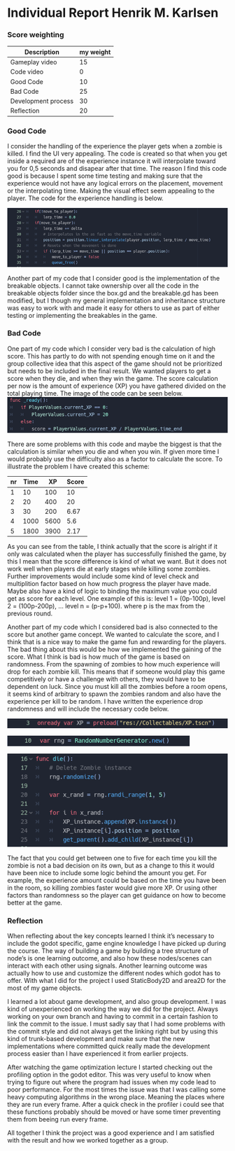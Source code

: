 # Individual Report Henrik M. Karlsen 

### Score weighting
|Description | my weight |
|----|----|
|Gameplay video | 15 |
|Code video | 0 |
|Good Code  |10 |
|Bad Code | 25 |
|Development process | 30 |
|Reflection | 20 |

### Good Code
I consider the handling of the experience the player gets when a zombie is killed. I find the UI very appealing. The code is created so that when you get inside a required are of the experience instance it will interpolate toward you for 0,5 seconds and disapear after that time. The reason I find this code good is because I spent some time testing and making sure that the experience would not have any logical errors on the placement, movement or the interpolating time. Making the visual effect seem appealing to the player. The code for the experience handling is below.

![](https://github.com/sindre0830/YAZG/blob/main/Reports/Images/henrik_XP_handling.PNG?raw=true)

Another part of my code that I consider good is the implementation of the breakable objects. I cannot take ownership over all the code in the breakable objects folder since the box.gd and the breakable.gd has been modified, but I though my general implementation and inheritance structure was easy to work with and made it easy for others to use as part of either testing or implementing the breakables in the game.


### Bad Code
One part of my code which I consider very bad is the calculation of high score. This has partly to do with not spending enough time on it and the group collective idea that this aspect of the game should not be prioritized but needs to be included in the final result. We wanted players to get a score when they die, and when they win the game. The score calculation per now is the amount of experience (XP) you have gathered divided on the total playing time. The image of the code can be seen below.
![](https://github.com/sindre0830/YAZG/blob/main/Reports/Images/henrik_XP_bad.PNG?raw=true)

There are some problems with this code and maybe the biggest is that the calculation is similar when you die and when you win. If given more time I would probably use the difficulty also as a factor to calculate the score. To illustrate the problem I have created this scheme:

|nr | Time | XP | Score |
|----|----|----|----|
|1 | 10 | 100 | 10 |
|2 | 20 | 400 | 20 |
|3 | 30 | 200 | 6.67 |
|4 | 1000 | 5600 | 5.6 |
|5 | 1800 | 3900 | 2.17 |

As you can see from the table, I think actually that the score is alright if it only was calculated when the player has successfully finished the game, by this I mean that the score difference is kind of what we want. But it does not work well when players die at early stages while killing some zombies. Further improvements would include some kind of level check and multiplition factor based on how much progress the player have made. Maybe also have a kind of logic to binding the maximum value you could get as score for each level. One example of this is: level 1 = (0p-100p), level 2 = (100p-200p), ... level n = (p-p+100). where p is the max from the previous round. 

Another part of my code which I considered bad is also connected to the score but another game concept. We wanted to calculate the score, and I think that is a nice way to make the game fun and rewarding for the players. The bad thing about this would be how we implemented the gaining of the score. What I think is bad is how much of the game is based on randomness. From the spawning of zombies to how much experience will drop for each zombie kill. This means that if someone would play this game competitively or have a challenge with others, they would have to be dependent on luck. Since you must kill all the zombies before a room opens, it seems kind of arbitrary to spawn the zombies random and also have the experience per kill to be random. I have written the experience drop randomness and will include the necessary code below.

![](https://github.com/sindre0830/YAZG/blob/main/Reports/Images/henrik_XP_init.PNG?raw=true)

![](https://github.com/sindre0830/YAZG/blob/main/Reports/Images/henrik_random_init.PNG?raw=true)

![](https://github.com/sindre0830/YAZG/blob/main/Reports/Images/henrik_XP_randomness.PNG?raw=true)

The fact that you could get between one to five for each time you kill the zombie is not a bad decision on its own, but as a change to this it would have been nice to include some logic behind the amount you get. For example, the experience amount could be based on the time you have been in the room, so killing zombies faster would give more XP. Or using other factors than randomness so the player can get guidance on how to become better at the game.


### Reflection
When reflecting about the key concepts learned I think it’s necessary to include the godot specific, game engine knowledge I have picked up during the course. The way of building a game by building a tree structure of node’s is one learning outcome, and also how these nodes/scenes can interact with each other using signals. Another learning outcome was actually how to use and customize the different nodes which godot has to offer. With what I did for the project I used StaticBody2D and area2D for the most of my game objects. 

I learned a lot about game development, and also group development. I was kind of unexperienced on working the way we did for the project. Always working on your own branch and having to commit in a certain fashion to link the commit to the issue. I must sadly say that I had some problems with the commit style and did not always get the linking right but by using this kind of trunk-based development and make sure that the new implementations where committed quick really made the development process easier than I have experienced it from earlier projects.  

After watching the game optimization lecture I started checking out the profiling option in the godot editor. This was very useful to know when trying to figure out where the program had issues when my code lead to poor performance. For the most times the issue was that I was calling some heavy computing algorithms in the wrong place. Meaning the places where they are run every frame. After a quick check in the profiler i could see that these functions probably should be moved or have some timer preventing them from beeing run every frame. 

All together I think the project was a good experience and I am satisfied with the result and how we worked together as a group. 

